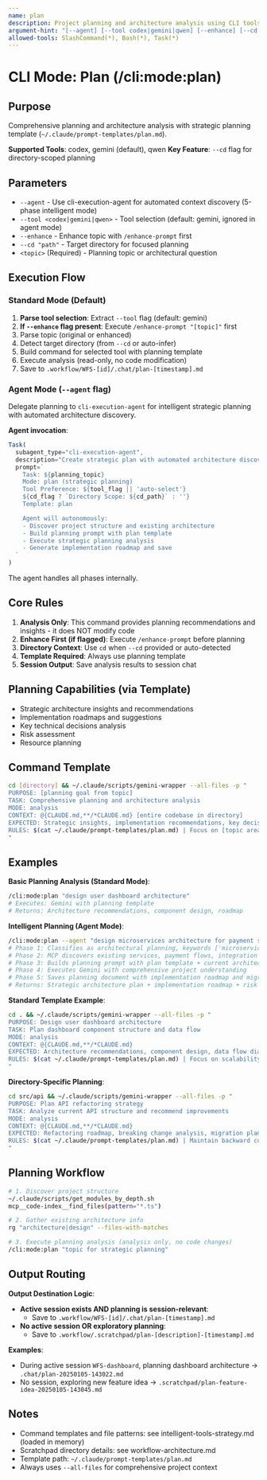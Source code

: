 ```yaml
---
name: plan
description: Project planning and architecture analysis using CLI tools
argument-hint: "[--agent] [--tool codex|gemini|qwen] [--enhance] [--cd path] topic"
allowed-tools: SlashCommand(*), Bash(*), Task(*)
---
```


# CLI Mode: Plan (/cli:mode:plan)

## Purpose

Comprehensive planning and architecture analysis with strategic planning template (`~/.claude/prompt-templates/plan.md`).

**Supported Tools**: codex, gemini (default), qwen
**Key Feature**: `--cd` flag for directory-scoped planning

## Parameters

- `--agent` - Use cli-execution-agent for automated context discovery (5-phase intelligent mode)
- `--tool <codex|gemini|qwen>` - Tool selection (default: gemini, ignored in agent mode)
- `--enhance` - Enhance topic with `/enhance-prompt` first
- `--cd "path"` - Target directory for focused planning
- `<topic>` (Required) - Planning topic or architectural question

## Execution Flow

### Standard Mode (Default)

1. **Parse tool selection**: Extract `--tool` flag (default: gemini)
2. **If `--enhance` flag present**: Execute `/enhance-prompt "[topic]"` first
3. Parse topic (original or enhanced)
4. Detect target directory (from `--cd` or auto-infer)
5. Build command for selected tool with planning template
6. Execute analysis (read-only, no code modification)
7. Save to `.workflow/WFS-[id]/.chat/plan-[timestamp].md`

### Agent Mode (`--agent` flag)

Delegate planning to `cli-execution-agent` for intelligent strategic planning with automated architecture discovery.

**Agent invocation**:
```javascript
Task(
  subagent_type="cli-execution-agent",
  description="Create strategic plan with automated architecture discovery",
  prompt=`
    Task: ${planning_topic}
    Mode: plan (strategic planning)
    Tool Preference: ${tool_flag || 'auto-select'}
    ${cd_flag ? `Directory Scope: ${cd_path}` : ''}
    Template: plan

    Agent will autonomously:
    - Discover project structure and existing architecture
    - Build planning prompt with plan template
    - Execute strategic planning analysis
    - Generate implementation roadmap and save
  `
)
```

The agent handles all phases internally.

## Core Rules

1. **Analysis Only**: This command provides planning recommendations and insights - it does NOT modify code
2. **Enhance First (if flagged)**: Execute `/enhance-prompt` before planning
3. **Directory Context**: Use `cd` when `--cd` provided or auto-detected
4. **Template Required**: Always use planning template
5. **Session Output**: Save analysis results to session chat

## Planning Capabilities (via Template)

- Strategic architecture insights and recommendations
- Implementation roadmaps and suggestions
- Key technical decisions analysis
- Risk assessment
- Resource planning

## Command Template

```bash
cd [directory] && ~/.claude/scripts/gemini-wrapper --all-files -p "
PURPOSE: [planning goal from topic]
TASK: Comprehensive planning and architecture analysis
MODE: analysis
CONTEXT: @{CLAUDE.md,**/*CLAUDE.md} [entire codebase in directory]
EXPECTED: Strategic insights, implementation recommendations, key decisions
RULES: $(cat ~/.claude/prompt-templates/plan.md) | Focus on [topic area]
"
```

## Examples

**Basic Planning Analysis (Standard Mode)**:
```bash
/cli:mode:plan "design user dashboard architecture"
# Executes: Gemini with planning template
# Returns: Architecture recommendations, component design, roadmap
```

**Intelligent Planning (Agent Mode)**:
```bash
/cli:mode:plan --agent "design microservices architecture for payment system"
# Phase 1: Classifies as architectural planning, keywords ['microservices', 'payment', 'architecture']
# Phase 2: MCP discovers existing services, payment flows, integration patterns
# Phase 3: Builds planning prompt with plan template + current architecture context
# Phase 4: Executes Gemini with comprehensive project understanding
# Phase 5: Saves planning document with implementation roadmap and migration strategy
# Returns: Strategic architecture plan + implementation roadmap + risk assessment
```

**Standard Template Example**:
```bash
cd . && ~/.claude/scripts/gemini-wrapper --all-files -p "
PURPOSE: Design user dashboard architecture
TASK: Plan dashboard component structure and data flow
MODE: analysis
CONTEXT: @{CLAUDE.md,**/*CLAUDE.md}
EXPECTED: Architecture recommendations, component design, data flow diagram
RULES: $(cat ~/.claude/prompt-templates/plan.md) | Focus on scalability
"
```

**Directory-Specific Planning**:
```bash
cd src/api && ~/.claude/scripts/gemini-wrapper --all-files -p "
PURPOSE: Plan API refactoring strategy
TASK: Analyze current API structure and recommend improvements
MODE: analysis
CONTEXT: @{CLAUDE.md,**/*CLAUDE.md}
EXPECTED: Refactoring roadmap, breaking change analysis, migration plan
RULES: $(cat ~/.claude/prompt-templates/plan.md) | Maintain backward compatibility
"
```

## Planning Workflow

```bash
# 1. Discover project structure
~/.claude/scripts/get_modules_by_depth.sh
mcp__code-index__find_files(pattern="*.ts")

# 2. Gather existing architecture info
rg "architecture|design" --files-with-matches

# 3. Execute planning analysis (analysis only, no code changes)
/cli:mode:plan "topic for strategic planning"
```

## Output Routing

**Output Destination Logic**:
- **Active session exists AND planning is session-relevant**:
  - Save to `.workflow/WFS-[id]/.chat/plan-[timestamp].md`
- **No active session OR exploratory planning**:
  - Save to `.workflow/.scratchpad/plan-[description]-[timestamp].md`

**Examples**:
- During active session `WFS-dashboard`, planning dashboard architecture → `.chat/plan-20250105-143022.md`
- No session, exploring new feature idea → `.scratchpad/plan-feature-idea-20250105-143045.md`

## Notes

- Command templates and file patterns: see intelligent-tools-strategy.md (loaded in memory)
- Scratchpad directory details: see workflow-architecture.md
- Template path: `~/.claude/prompt-templates/plan.md`
- Always uses `--all-files` for comprehensive project context
